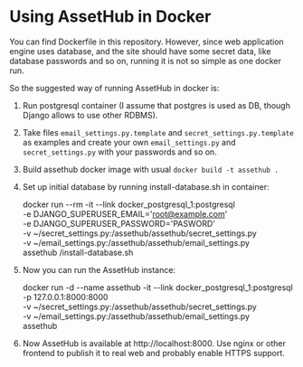 Using AssetHub in Docker
========================

You can find Dockerfile in this repository. However, since web application
engine uses database, and the site should have some secret data, like database
passwords and so on, running it is not so simple as one docker run.

So the suggested way of running AssetHub in docker is:

1. Run postgresql container (I assume that postgres is used as DB, though
   Django allows to use other RDBMS).
2. Take files `email_settings.py.template` and `secret_settings.py.template` as
   examples and create your own `email_settings.py` and `secret_settings.py` with
   your passwords and so on.
3. Build assethub docker image with usual `docker build -t assethub .`
4. Set up initial database by running install-database.sh in container:

    docker run --rm -it --link docker_postgresql_1:postgresql \
      -e DJANGO_SUPERUSER_EMAIL='root@example.com' \
      -e DJANGO_SUPERUSER_PASSWORD='PASWORD' \
      -v ~/secret_settings.py:/assethub/assethub/secret_settings.py \
      -v ~/email_settings.py:/assethub/assethub/email_settings.py \
        assethub /install-database.sh

5. Now you can run the AssetHub instance:

    docker run -d --name assethub -it --link docker_postgresql_1:postgresql \
      -p 127.0.0.1:8000:8000 \
      -v ~/secret_settings.py:/assethub/assethub/secret_settings.py \
      -v ~/email_settings.py:/assethub/assethub/email_settings.py \
        assethub
6. Now AssetHub is available at http://localhost:8000. Use nginx or other
   frontend to publish it to real web and probably enable HTTPS support.

